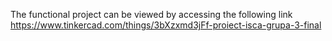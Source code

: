 The functional project can be viewed by accessing the following link https://www.tinkercad.com/things/3bXzxmd3jFf-proiect-isca-grupa-3-final
